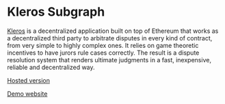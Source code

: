 # Kleros Subgraph

[Kleros](https://kleros.io/) is a decentralized application built on top of Ethereum that works as a decentralized
third party to arbitrate disputes in every kind of contract, from very simple to highly complex
ones. It relies on game theoretic incentives to have jurors rule cases correctly. The result is a
dispute resolution system that renders ultimate judgments in a fast, inexpensive, reliable and
decentralized way.


[Hosted version](https://thegraph.com/explorer/subgraph/sistemico/kleros)


[Demo website](https://kleroscan.netlify.com/)
